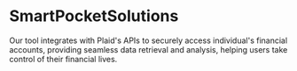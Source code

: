 # SmartPocketSolutions
Our tool integrates with Plaid's APIs to securely access individual's financial accounts, providing seamless data retrieval and analysis, helping users take control of their financial lives. 
